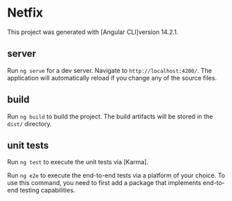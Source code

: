 # Netfix

This project was generated with [Angular CLI]version 14.2.1.

## server

Run `ng serve` for a dev server. Navigate to `http://localhost:4200/`. The application will automatically reload if you change any of the source files.

## build

Run `ng build` to build the project. The build artifacts will be stored in the `dist/` directory.

## unit tests

Run `ng test` to execute the unit tests via [Karma].

Run `ng e2e` to execute the end-to-end tests via a platform of your choice. To use this command, you need to first add a package that implements end-to-end testing capabilities.


